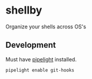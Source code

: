 # shellby

Organize your shells across OS's

## Development

Must have [pipelight](https://pipelight.dev) installed.

```fish
pipelight enable git-hooks
```
